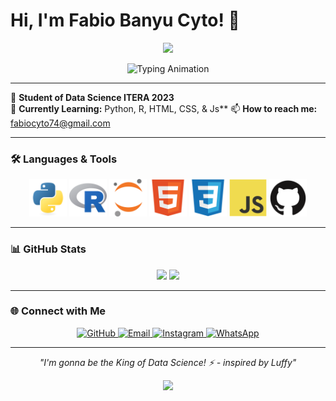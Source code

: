 # Hi, I'm Fabio Banyu Cyto! 👋

<p align="center">
  <img src="https://capsule-render.vercel.app/api?type=waving&color=0:F7C41D,100:FF5733&height=200&section=header&text=Welcome%20to%20My%20GitHub!&fontSize=40&fontColor=fff&animation=twinkling&fontAlignY=40" />
</p>

<p align="center">
  <img src="https://readme-typing-svg.herokuapp.com?font=Fira+Code&size=26&duration=3000&pause=1000&color=F7C41D&center=true&vCenter=true&width=600&lines=Hello+World!;Data+Science+Enthusiast;Always+Learning+%26+Exploring;Future+King+of+Data+Science!⚡" alt="Typing Animation" />
</p>

---

🚀 **Student of Data Science ITERA 2023**  
🌱 **Currently Learning:** Python, R, HTML, CSS, & Js**
📫 **How to reach me:** [fabiocyto74@gmail.com](mailto:fabiocyto74@gmail.com)  

---

### 🛠️ Languages & Tools
<p align="center">
  <img src="https://raw.githubusercontent.com/devicons/devicon/master/icons/python/python-original.svg" alt="Python" width="60" height="60"/>
  <img src="https://raw.githubusercontent.com/devicons/devicon/master/icons/r/r-original.svg" alt="R" width="60" height="60"/>
  <img src="https://raw.githubusercontent.com/devicons/devicon/master/icons/jupyter/jupyter-original.svg" alt="Jupyter" width="60" height="60"/>
  <img src="https://raw.githubusercontent.com/devicons/devicon/master/icons/html5/html5-original.svg" alt="HTML" width="60" height="60"/>
  <img src="https://raw.githubusercontent.com/devicons/devicon/master/icons/css3/css3-original.svg" alt="CSS" width="60" height="60"/>
  <img src="https://raw.githubusercontent.com/devicons/devicon/master/icons/javascript/javascript-original.svg" alt="JavaScript" width="60" height="60"/>
  <img src="https://raw.githubusercontent.com/devicons/devicon/master/icons/github/github-original.svg" alt="GitHub" width="60" height="60"/>
</p>

---

### 📊 GitHub Stats
<div align="center">
  <img src="https://github-readme-stats.vercel.app/api?username=fabiobanyu&show_icons=true&theme=radical&hide_border=true" height="170"/>
  <img src="https://github-readme-streak-stats.herokuapp.com?user=fabiobanyu&theme=radical&hide_border=true" height="170"/>
</div>

---

### 🌐 Connect with Me
<p align="center">
    <a href="https://github.com/fabiobanyu" target="_blank">
        <img src="https://img.shields.io/badge/GitHub-181717?style=for-the-badge&logo=github&logoColor=white" alt="GitHub">
    </a>
    <a href="mailto:fabiocyto74@gmail.com" target="_blank">
        <img src="https://img.shields.io/badge/Email-D14836?style=for-the-badge&logo=gmail&logoColor=white" alt="Email">
    </a>
    <a href="https://www.instagram.com/" target="_blank">
        <img src="https://img.shields.io/badge/Instagram-E4405F?style=for-the-badge&logo=instagram&logoColor=white" alt="Instagram">
    </a>
    <a href="tel:+6285769715375" target="_blank">
        <img src="https://img.shields.io/badge/WhatsApp-25D366?style=for-the-badge&logo=whatsapp&logoColor=white" alt="WhatsApp">
    </a>
</p>

---

<p align="center">
  <i>"I'm gonna be the King of Data Science! ⚡ - inspired by Luffy"</i>
</p>

<p align="center">
  <img src="https://capsule-render.vercel.app/api?type=waving&color=0:FF5733,100:F7C41D&height=120&section=footer" />
</p>
